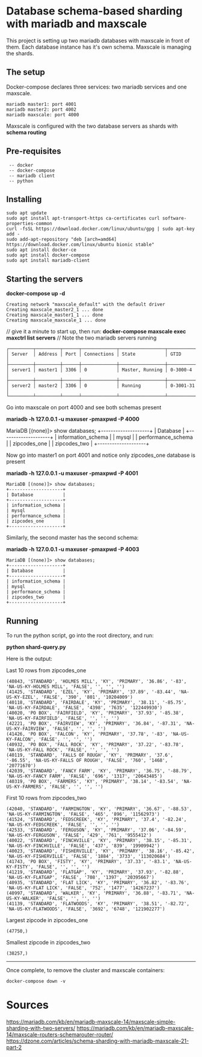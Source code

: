 # Database schema-based sharding with mariadb and maxscale

This project is setting up two mariadb databases with maxscale in front of them.
Each database instance has it's own schema. Maxscale is managing the shards.

## The setup

Docker-compose declares three services: two mariadb services and one maxscale.
```
mariadb master1: port 4001
mariadb master2: port 4002
mariadb maxscale: port 4000
```

Maxscale is configured with the two database servers as shards with **schema routing**

## Pre-requisites
```
 -- docker
 -- docker-compose
 -- mariadb client
 -- python
 ```
 
 ## Installing
 ```
sudo apt update
sudo apt install apt-transport-https ca-certificates curl software-properties-common
curl -fsSL https://download.docker.com/linux/ubuntu/gpg | sudo apt-key add -
sudo add-apt-repository "deb [arch=amd64] https://download.docker.com/linux/ubuntu bionic stable"
sudo apt install docker-ce
sudo apt install docker-compose
sudo apt install mariadb-client
 ```
 
## Starting the servers

**docker-compose up -d**
```
Creating network "maxscale_default" with the default driver
Creating maxscale_master2_1 ... done
Creating maxscale_master1_1 ... done
Creating maxscale_maxscale_1 ... done
```
// give it a minute to start up, then run:
**docker-compose maxscale exec maxctrl list servers**
// Note the two mariadb servers running

```
┌─────────┬─────────┬──────┬─────────────┬─────────────────┬───────────┐
│ Server  │ Address │ Port │ Connections │ State           │ GTID      │
├─────────┼─────────┼──────┼─────────────┼─────────────────┼───────────┤
│ server1 │ master1 │ 3306 │ 0           │ Master, Running │ 0-3000-4  │
├─────────┼─────────┼──────┼─────────────┼─────────────────┼───────────┤
│ server2 │ master2 │ 3306 │ 0           │ Running         │ 0-3001-31 │
└─────────┴─────────┴──────┴─────────────┴─────────────────┴───────────┘
```
Go into maxscale on port 4000 and see both schemas present

**mariadb -h 127.0.0.1 -u maxuser -pmaxpwd -P 4000**

MariaDB [(none)]> show databases;
+--------------------+
| Database           |
+--------------------+
| information_schema |
| mysql              |
| performance_schema |
| zipcodes_one       |
| zipcodes_two       |
+--------------------+

Now go into master1 on port 4001 and notice only zipcodes_one database is present

**mariadb -h 127.0.0.1 -u maxuser -pmaxpwd -P 4001**

```
MariaDB [(none)]> show databases;
+--------------------+
| Database           |
+--------------------+
| information_schema |
| mysql              |
| performance_schema |
| zipcodes_one       |
+--------------------+
```

Similarly, the second master has the second schema:

**mariadb -h 127.0.0.1 -u maxuser -pmaxpwd -P 4003**

```
MariaDB [(none)]> show databases;
+--------------------+
| Database           |
+--------------------+
| information_schema |
| mysql              |
| performance_schema |
| zipcodes_two       |
+--------------------+
```


## Running

To run the python script, go into the root directory, and run:

**python shard-query.py**

Here is the output:


Last 10 rows from zipcodes_one
```
(40843, 'STANDARD', 'HOLMES MILL', 'KY', 'PRIMARY', '36.86', '-83', 'NA-US-KY-HOLMES MILL', 'FALSE', '', '', '')
(41425, 'STANDARD', 'EZEL', 'KY', 'PRIMARY', '37.89', '-83.44', 'NA-US-KY-EZEL', 'FALSE', '390', '801', '10204009')
(40118, 'STANDARD', 'FAIRDALE', 'KY', 'PRIMARY', '38.11', '-85.75', 'NA-US-KY-FAIRDALE', 'FALSE', '4398', '7635', '122449930')
(40020, 'PO BOX', 'FAIRFIELD', 'KY', 'PRIMARY', '37.93', '-85.38', 'NA-US-KY-FAIRFIELD', 'FALSE', '', '', '')
(42221, 'PO BOX', 'FAIRVIEW', 'KY', 'PRIMARY', '36.84', '-87.31', 'NA-US-KY-FAIRVIEW', 'FALSE', '', '', '')
(41426, 'PO BOX', 'FALCON', 'KY', 'PRIMARY', '37.78', '-83', 'NA-US-KY-FALCON', 'FALSE', '', '', '')
(40932, 'PO BOX', 'FALL ROCK', 'KY', 'PRIMARY', '37.22', '-83.78', 'NA-US-KY-FALL ROCK', 'FALSE', '', '', '')
(40119, 'STANDARD', 'FALLS OF ROUGH', 'KY', 'PRIMARY', '37.6', '-86.55', 'NA-US-KY-FALLS OF ROUGH', 'FALSE', '760', '1468', '20771670')
(42039, 'STANDARD', 'FANCY FARM', 'KY', 'PRIMARY', '36.75', '-88.79', 'NA-US-KY-FANCY FARM', 'FALSE', '696', '1317', '20643485')
(40319, 'PO BOX', 'FARMERS', 'KY', 'PRIMARY', '38.14', '-83.54', 'NA-US-KY-FARMERS', 'FALSE', '', '', '')
```

First 10 rows from zipcodes_two
```
(42040, 'STANDARD', 'FARMINGTON', 'KY', 'PRIMARY', '36.67', '-88.53', 'NA-US-KY-FARMINGTON', 'FALSE', '465', '896', '11562973')
(41524, 'STANDARD', 'FEDSCREEK', 'KY', 'PRIMARY', '37.4', '-82.24', 'NA-US-KY-FEDSCREEK', 'FALSE', '', '', '')
(42533, 'STANDARD', 'FERGUSON', 'KY', 'PRIMARY', '37.06', '-84.59', 'NA-US-KY-FERGUSON', 'FALSE', '429', '761', '9555412')
(40022, 'STANDARD', 'FINCHVILLE', 'KY', 'PRIMARY', '38.15', '-85.31', 'NA-US-KY-FINCHVILLE', 'FALSE', '437', '839', '19909942')
(40023, 'STANDARD', 'FISHERVILLE', 'KY', 'PRIMARY', '38.16', '-85.42', 'NA-US-KY-FISHERVILLE', 'FALSE', '1884', '3733', '113020684')
(41743, 'PO BOX', 'FISTY', 'KY', 'PRIMARY', '37.33', '-83.1', 'NA-US-KY-FISTY', 'FALSE', '', '', '')
(41219, 'STANDARD', 'FLATGAP', 'KY', 'PRIMARY', '37.93', '-82.88', 'NA-US-KY-FLATGAP', 'FALSE', '708', '1397', '20395667')
(40935, 'STANDARD', 'FLAT LICK', 'KY', 'PRIMARY', '36.82', '-83.76', 'NA-US-KY-FLAT LICK', 'FALSE', '752', '1477', '14267237')
(40997, 'STANDARD', 'WALKER', 'KY', 'PRIMARY', '36.88', '-83.71', 'NA-US-KY-WALKER', 'FALSE', '', '', '')
(41139, 'STANDARD', 'FLATWOODS', 'KY', 'PRIMARY', '38.51', '-82.72', 'NA-US-KY-FLATWOODS', 'FALSE', '3692', '6748', '121902277')
```

Largest zipcode in zipcodes_one
```
(47750,)
```

Smallest zipcode in zipcodes_two
```
(38257,)
```

-------------------

Once complete, to remove the cluster and maxscale containers:

```
docker-compose down -v
```
# Sources
https://mariadb.com/kb/en/mariadb-maxscale-14/maxscale-simple-sharding-with-two-servers/
https://mariadb.com/kb/en/mariadb-maxscale-14/maxscale-routers-schemarouter-router/
https://dzone.com/articles/schema-sharding-with-mariadb-maxscale-21-part-2
